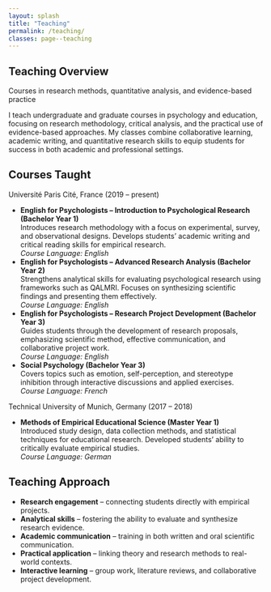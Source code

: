 ```yaml
---
layout: splash
title: "Teaching"
permalink: /teaching/
classes: page--teaching
---
```


<link rel="stylesheet" href="/assets/css/custom.css?v=20250808">

<section class="hero-band hero--teaching">
  <div class="hero-band__inner">
    <h1 class="hero-title">Teaching Overview</h1>
    <p class="hero-sub">Courses in research methods, quantitative analysis, and evidence-based practice</p>
    <p class="hero-caption">I teach undergraduate and graduate courses in psychology and education, focusing on research methodology, critical analysis, and the practical use of evidence-based approaches. My classes combine collaborative learning, academic writing, and quantitative research skills to equip students for success in both academic and professional settings.</p>
  </div>
</section>



<section class="teaching-section">



  <h2>Courses Taught</h2>

  <div class="teaching-entry">
    <div class="teaching-years">Université Paris Cité, France (2019 – present)</div>
    <ul>
      <li>
        <strong>English for Psychologists – Introduction to Psychological Research (Bachelor Year 1)</strong><br>
        Introduces research methodology with a focus on experimental, survey, and observational designs. Develops students’ academic writing and critical reading skills for empirical research.<br>
        <em>Course Language: English</em>
      </li>
      <li>
        <strong>English for Psychologists – Advanced Research Analysis (Bachelor Year 2)</strong><br>
        Strengthens analytical skills for evaluating psychological research using frameworks such as QALMRI. Focuses on synthesizing scientific findings and presenting them effectively.<br>
        <em>Course Language: English</em>
      </li>
      <li>
        <strong>English for Psychologists – Research Project Development (Bachelor Year 3)</strong><br>
        Guides students through the development of research proposals, emphasizing scientific method, effective communication, and collaborative project work.<br>
        <em>Course Language: English</em>
      </li>
      <li>
        <strong>Social Psychology (Bachelor Year 3)</strong><br>
        Covers topics such as emotion, self-perception, and stereotype inhibition through interactive discussions and applied exercises.<br>
        <em>Course Language: French</em>
      </li>
    </ul>
  </div>

  <div class="teaching-entry">
    <div class="teaching-years">Technical University of Munich, Germany (2017 – 2018)</div>
    <ul>
      <li>
        <strong>Methods of Empirical Educational Science (Master Year 1)</strong><br>
        Introduced study design, data collection methods, and statistical techniques for educational research. Developed students’ ability to critically evaluate empirical studies.<br>
        <em>Course Language: German</em>
      </li>
    </ul>
  </div>

  <h2>Teaching Approach</h2>
  <ul>
    <li><strong>Research engagement</strong> – connecting students directly with empirical projects.</li>
    <li><strong>Analytical skills</strong> – fostering the ability to evaluate and synthesize research evidence.</li>
    <li><strong>Academic communication</strong> – training in both written and oral scientific communication.</li>
    <li><strong>Practical application</strong> – linking theory and research methods to real-world contexts.</li>
    <li><strong>Interactive learning</strong> – group work, literature reviews, and collaborative project development.</li>
  </ul>

</section>
